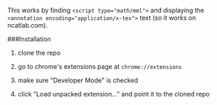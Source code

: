 This works by finding `<script type="math/mml">` and displaying the `<annotation
encoding="application/x-tex">` text (so it works on ncatlab.com).

###Installation

1. clone the repo

2. go to chrome's extensions page at `chrome://extensions`

3. make sure "Developer Mode" is checked

4. click "Load unpacked extension..." and point it to the cloned repo
